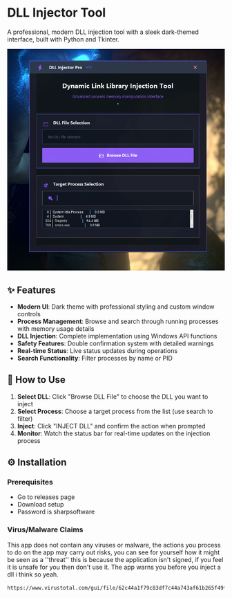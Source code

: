 # DLL Injector Tool

A professional, modern DLL injection tool with a sleek dark-themed interface, built with Python and Tkinter.

![DLL Injector Tool](https://raw.githubusercontent.com/sharp4real/dllinjectortool/refs/heads/main/Screenshot%202025-09-17%20193954.png)

## ✨ Features

- **Modern UI**: Dark theme with professional styling and custom window controls
- **Process Management**: Browse and search through running processes with memory usage details
- **DLL Injection**: Complete implementation using Windows API functions
- **Safety Features**: Double confirmation system with detailed warnings
- **Real-time Status**: Live status updates during operations
- **Search Functionality**: Filter processes by name or PID

## 🚀 How to Use

1. **Select DLL**: Click "Browse DLL File" to choose the DLL you want to inject
2. **Select Process**: Choose a target process from the list (use search to filter)
3. **Inject**: Click "INJECT DLL" and confirm the action when prompted
4. **Monitor**: Watch the status bar for real-time updates on the injection process

## ⚙️ Installation

### Prerequisites
- Go to releases page
- Download setup
- Password is sharpsoftware

### Virus/Malware Claims
This app does not contain any viruses or malware, the actions you process to do on the app may carry out risks, you can
see for yourself how it might be seen as a ''threat'' this is because the application isn't signed, if you feel it is 
unsafe for you then don't use it. The app warns you before you inject a dll i think so yeah.

```bash
https://www.virustotal.com/gui/file/62c44a1f79c83df7c44a743af61b265f49f1da752edff59d53549198e979815c?nocache=1


